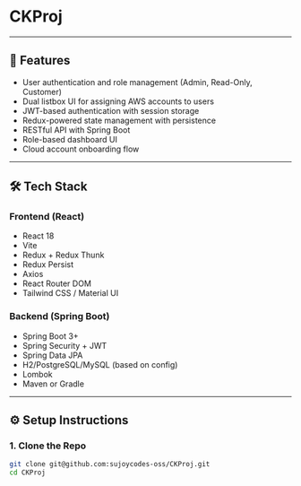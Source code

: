 # CKProj


---

## 🚀 Features

- User authentication and role management (Admin, Read-Only, Customer)
- Dual listbox UI for assigning AWS accounts to users
- JWT-based authentication with session storage
- Redux-powered state management with persistence
- RESTful API with Spring Boot
- Role-based dashboard UI
- Cloud account onboarding flow

---

## 🛠 Tech Stack

### Frontend (React)
- React 18
- Vite
- Redux + Redux Thunk
- Redux Persist
- Axios
- React Router DOM
- Tailwind CSS / Material UI

### Backend (Spring Boot)
- Spring Boot 3+
- Spring Security + JWT
- Spring Data JPA
- H2/PostgreSQL/MySQL (based on config)
- Lombok
- Maven or Gradle

---

## ⚙️ Setup Instructions

### 1. Clone the Repo

```bash
git clone git@github.com:sujoycodes-oss/CKProj.git
cd CKProj
